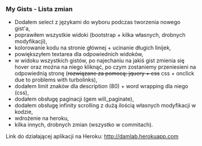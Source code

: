 ### My Gists - Lista zmian

* Dodałem select z językami do wyboru podczas tworzenia nowego gist'a,
* poprawiłem wszystkie widoki (bootstrap + kilka własnych, drobnych modyfikacji),
* kolorowanie kodu na stronie głównej + ucinanie długich linijek,
* powiększyłem textarea dla odpowiednich widoków,
* w widoku wszystkich gistów, po najechaniu na jakiś gist zmienia się hover oraz można na niego kliknąć, po czym zostaniemy przeniesieni na odpowiednią stronę (~~rozwiązane za pomocą: jquery + css~~ css + onclick due to problems with turbolinks),
* dodałem limit znaków dla description (80) + word wrapping dla niego (css),
* dodałem obsługę paginacji (gem will_paginate),
* dodałem obsługę infinity scrolling z dużą ilością własnych modyfikacji w kodzie,
* wdrożenie na heroku,
* kilka innych, drobnych zmian (wszystko w commitach).

Link do działającej aplikacji na Heroku: http://damlab.herokuapp.com
